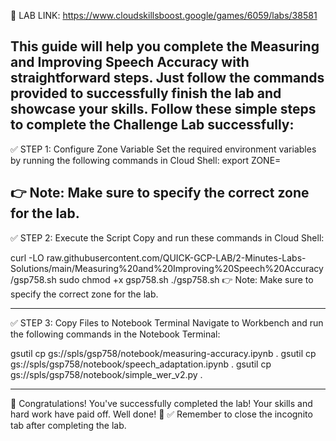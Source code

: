 📌 LAB LINK: 
https://www.cloudskillsboost.google/games/6059/labs/38581

This guide will help you complete the Measuring and Improving Speech Accuracy with straightforward steps. Just follow the commands provided to successfully finish the lab and showcase your skills.
Follow these simple steps to complete the Challenge Lab successfully:
----------------------------------------------------------------------
✅ STEP 1: Configure Zone Variable
Set the required environment variables by running the following commands in Cloud Shell:
export ZONE=

👉 Note: Make sure to specify the correct zone for the lab.
-----------------------------------------------------------------

✅ STEP 2: Execute the Script
Copy and run these commands in Cloud Shell:


curl -LO raw.githubusercontent.com/QUICK-GCP-LAB/2-Minutes-Labs-Solutions/main/Measuring%20and%20Improving%20Speech%20Accuracy/gsp758.sh
sudo chmod +x gsp758.sh
./gsp758.sh
👉 Note: Make sure to specify the correct zone for the lab.

--------------------------------------------------------------------

✅ STEP 3: Copy Files to Notebook Terminal
Navigate to Workbench and run the following commands in the Notebook Terminal:


gsutil cp gs://spls/gsp758/notebook/measuring-accuracy.ipynb .
gsutil cp gs://spls/gsp758/notebook/speech_adaptation.ipynb .
gsutil cp gs://spls/gsp758/notebook/simple_wer_v2.py .

--------------------------------------------------------------------


🎉 Congratulations!
You've successfully completed the lab! Your skills and hard work have paid off. Well done! 👏
✅ Remember to close the incognito tab after completing the lab.



